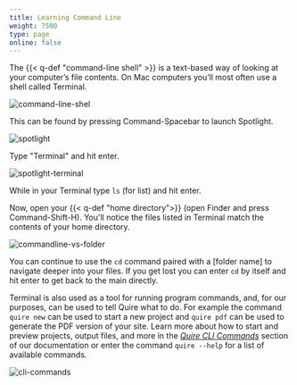 ```yaml
---
title: Learning Command Line
weight: 7500
type: page
online: false
---
```


The {{< q-def "command-line shell" >}} is a text-based way of looking at your computer’s file contents. On Mac computers you’ll most often use a shell called Terminal.

![command-line-shel](/img/screenshots/command-line-shell.png/)

This can be found by pressing Command-Spacebar to launch Spotlight.

![spotlight](/img/screenshots/spotlight.jpg/)

Type "Terminal" and hit enter.

![spotlight-terminal](/img/screenshots/spotlight-terminal.jpg/)

While in your Terminal type `ls` (for list) and hit enter.

Now, open your {{< q-def "home directory">}} (open Finder and press Command-Shift-H). You'll notice the files listed in Terminal match the contents of your home directory.

![commandline-vs-folder](/img/screenshots/commandline-vs-folder.png/)

You can continue to use the `cd` command paired with a [folder name] to navigate deeper into your files. If you get lost you can enter `cd` by itself and hit enter to get back to the main directly.

Terminal is also used as a tool for running program commands, and, for our purposes, can be used to tell Quire what to do. For example the command `quire new` can be used to start a new project and `quire pdf` can be used to generate the PDF version of your site. Learn more about how to start and preview projects, output files, and more in the [*Quire CLI Commands*](/documentaton/quire-commands/) section of our documentation or enter the command `quire --help` for a list of available commands.

![cli-commands](/img/screenshots/cli-commands.jpg/)
